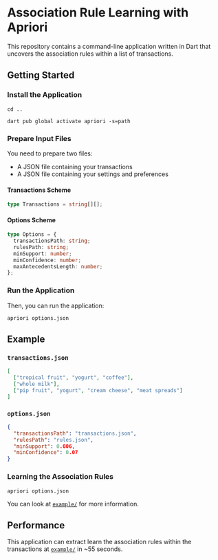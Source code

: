 # Association Rule Learning with Apriori

This repository contains a command-line application written in Dart that
uncovers the association rules within a list of transactions.

## Getting Started

### Install the Application

```
cd ..
```

```
dart pub global activate apriori -s=path
```

### Prepare Input Files

You need to prepare two files:

- A JSON file containing your transactions
- A JSON file containing your settings and preferences

#### Transactions Scheme

```ts
type Transactions = string[][];
```

#### Options Scheme

```ts
type Options = {
  transactionsPath: string;
  rulesPath: string;
  minSupport: number;
  minConfidence: number;
  maxAntecedentsLength: number;
};
```

### Run the Application

Then, you can run the application:

```
apriori options.json
```

## Example

### `transactions.json`

```json
[
  ["tropical fruit", "yogurt", "coffee"],
  ["whole milk"],
  ["pip fruit", "yogurt", "cream cheese", "meat spreads"]
]
```

### `options.json`

```json
{
  "transactionsPath": "transactions.json",
  "rulesPath": "rules.json",
  "minSupport": 0.006,
  "minConfidence": 0.07
}
```

### Learning the Association Rules

```
apriori options.json
```

You can look at [`example/`](./example/) for more information.

## Performance

This application can extract learn the association rules within the transactions
at [`example/`](./example/) in ~55 seconds.
